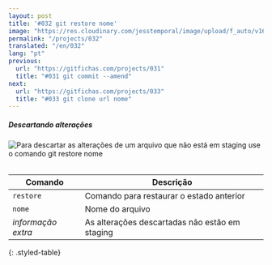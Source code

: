 ```yaml
---
layout: post
title: '#032 git restore nome'
image: "https://res.cloudinary.com/jesstemporal/image/upload/f_auto/v1642878676/gitfichas/pt/032/thumbnail_vlhwkz.jpg"
permalink: "/projects/032"
translated: "/en/032"
lang: "pt"
previous:
  url: "https://gitfichas.com/projects/031"
  title: "#031 git commit --amend"
next:
  url: "https://gitfichas.com/projects/033"
  title: "#033 git clone url nome"
---
```

##### Descartando alterações

<img alt="Para descartar as alterações de um arquivo que não está em staging use o comando git restore nome" src="https://res.cloudinary.com/jesstemporal/image/upload/v1642878676/gitfichas/pt/032/full_q9qpv1.jpg"><br><br>

| Comando | Descrição |
|---------|-------------|
| `restore` | Comando para restaurar o estado anterior |
| `nome` | Nome do arquivo |
| _informação extra_ | As alterações descartadas não estão em staging |
{: .styled-table}
